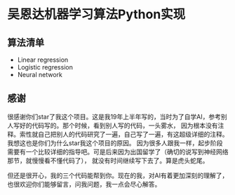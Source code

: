 # 吴恩达机器学习算法Python实现

## 算法清单
- Linear regression
- Logistic regression
- Neural network

## 感谢
很感谢你们star了我这个项目。这是我19年上半年写的，当时为了自学AI，参考别人写好的代码写的。那个时候，看到别人写的代码，一头雾水，
因为根本没有注释。索性就自己把别人的代码研究了一遍，自己写了一遍，有这超级详细的注释。我想这也是你们为什么star我这个项目的原因。
因为很多人跟我一样，起步阶段需要有一个比较详细的指导吧。可是后来因为出国留学了（确切的说写到神经网络那节，就慢慢看不懂代码了），
就没有时间继续写下去了。算是虎头蛇尾。

但还是很开心，我的三个代码能帮到你。现在的我，对AI有着更加深刻的理解了，也很欢迎你们能够留言，问我问题，我一点会尽心解答。
